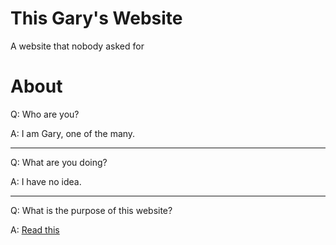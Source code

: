 # This Gary's Website
A website that nobody asked for

# About
Q: Who are you?

A: I am Gary, one of the many.

---

Q: What are you doing?

A: I have no idea.

---

Q: What is the purpose of this website?

A: [Read this](README.md)
